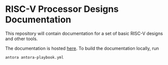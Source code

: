 # RISC-V Processor Designs Documentation

This repository will contain documentation for a set of basic RISC-V designs and other tools.

The documentation is hosted [here](johnrscott.github.io/rvdocs). To build the documentation locally, run

```bash
antora antora-playbook.yml
```
